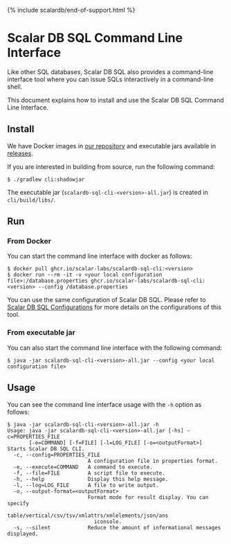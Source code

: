 {% include scalardb/end-of-support.html %}

# Scalar DB SQL Command Line Interface

Like other SQL databases, Scalar DB SQL also provides a command-line interface tool where you can issue SQLs interactively in a command-line shell.

This document explains how to install and use the Scalar DB SQL Command Line Interface.

## Install

We have Docker images in [our repository](https://github.com/orgs/scalar-labs/packages/container/package/scalardb-sql-cli) and executable jars available in [releases](https://github.com/scalar-labs/scalardb-sql/releases).

If you are interested in building from source, run the following command:

```shell
$ ./gradlew cli:shadowjar
```

The executable jar (`scalardb-sql-cli-<version>-all.jar`) is created in `cli/build/libs/`.

## Run

### From Docker

You can start the command line interface with docker as follows:
```shell
$ docker pull ghcr.io/scalar-labs/scalardb-sql-cli:<version>
$ docker run --rm -it -v <your local configuration file>:/database.properties ghcr.io/scalar-labs/scalardb-sql-cli:<version> --config /database.properties
```

You can use the same configuration of Scalar DB SQL.
Please refer to [Scalar DB SQL Configurations](configurations.mdx) for more details on the configurations of this tool.

### From executable jar

You can also start the command line interface with the following command:
```shell
$ java -jar scalardb-sql-cli-<version>-all.jar --config <your local configuration file>
```

## Usage

You can see the command line interface usage with the `-h` option as follows:

```shell
$ java -jar scalardb-sql-cli-<version>-all.jar -h
Usage: java -jar scalardb-sql-cli-<version>-all.jar [-hs] -c=PROPERTIES_FILE
       [-e=COMMAND] [-f=FILE] [-l=LOG_FILE] [-o=<outputFormat>]
Starts Scalar DB SQL CLI.
  -c, --config=PROPERTIES_FILE
                          A configuration file in properties format.
  -e, --execute=COMMAND   A command to execute.
  -f, --file=FILE         A script file to execute.
  -h, --help              Display this help message.
  -l, --log=LOG_FILE      A file to write output.
  -o, --output-format=<outputFormat>
                          Format mode for result display. You can specify
                            table/vertical/csv/tsv/xmlattrs/xmlelements/json/ans
                            iconsole.
  -s, --silent            Reduce the amount of informational messages displayed.
```
